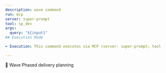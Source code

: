 ```yaml
---
description: wave command
run: mcp
server: super-prompt
tool: sp_dev
args:
  query: "${input}"
## Execution Mode

➡️ Execution: This command executes via MCP (server: super-prompt; tool as defined above).

---
```


🌊 Wave
Phased delivery planning

